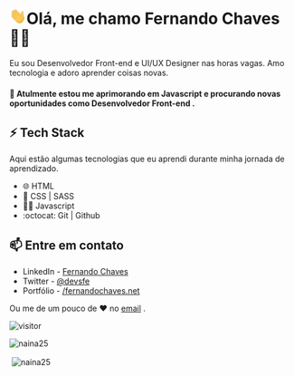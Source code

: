 # <img src="https://raw.githubusercontent.com/ABSphreak/ABSphreak/master/gifs/Hi.gif" width="30px">Olá, me chamo Fernando Chaves 👨‍💻

Eu sou Desenvolvedor Front-end e UI/UX Designer nas horas vagas. Amo tecnologia e adoro aprender coisas novas.

#### 🔭 Atulmente estou me aprimorando em Javascript e procurando novas oportunidades como Desenvolvedor Front-end .


## ⚡ Tech Stack

Aqui estão algumas tecnologias que eu aprendi durante minha jornada de aprendizado.

* 🌐 HTML 
* 🎨 CSS | SASS
* 👨‍💻 Javascript 
* :octocat: Git | Github


## 📫 Entre em contato
- LinkedIn - [Fernando Chaves](https://www.linkedin.com/in/fernandochavesfc/)
- Twitter - [@devsfe](https://twitter.com/devsfe)
- Portfólio - [/fernandochaves.net](https://fernandochaves.net/)

 Ou me de um pouco de  ♥ no [email](mailto:fernando.chaves16@hotmail.com) .



![visitor](https://visitor-badge.glitch.me/badge?page_id=devsfe/devsfe)

<p><img align="left" src="https://github-readme-stats.vercel.app/api/top-langs/?username=devsfe&layout=compact&theme=nightowl" alt="naina25" /></p>
<br \>
<p>&nbsp;<img align="center" src="https://github-readme-stats.vercel.app/api?username=devsfe&show_icons=true&theme=nightowl" alt="naina25" /></p>
